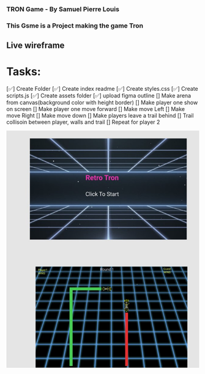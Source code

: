 ### TRON Game - By Samuel Pierre Louis
### This Gsme is a Project making the game Tron

## Live wireframe


# Tasks:
[✅] Create Folder
[✅] Create index readme
[✅] Create styles.css
[✅] Create scripts.js
[✅] Create assets folder
[✅] upload figma outline
[] Make arena from canvas(background color with height border)
[] Make player one show on screen
[] Make player one move forward
[] Make move Left
[] Make move Right
[] Make move down
[] Make players leave a trail behind
[] Trail collisoin between player, walls and trail
[] Repeat for player 2

![fimga](./assets/Group1.jpg)